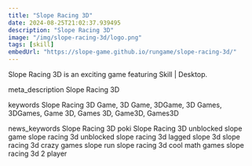 ```yaml
---
title: "Slope Racing 3D"
date: 2024-08-25T21:02:37.939495
description: "Slope Racing 3D"
image: "/img/slope-racing-3d/logo.png"
tags: [skill]
embedUrl: "https://slope-game.github.io/rungame/slope-racing-3d/"
---
```


Slope Racing 3D is an exciting game featuring Skill | Desktop.

meta_description
Slope Racing 3D


keywords
Slope Racing 3D Game, 3D Game, 3DGame, 3D Games, 3DGames, Game 3D, Games 3D, Game3D, Games3D


news_keywords
Slope Racing 3D poki Slope Racing 3D unblocked slope game slope racing 3d unblocked slope racing 3d lagged slope 3d slope racing 3d crazy games slope run slope racing 3d cool math games slope racing 3d 2 player
